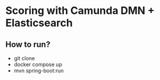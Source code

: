 # Scoring with Camunda DMN + Elasticsearch

## How to run?
* git clone
* docker compose up
* mvn spring-boot:run